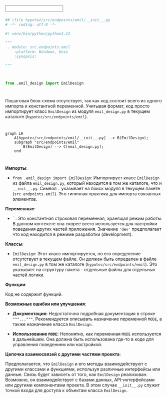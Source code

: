 # <input code>

```python
## \file hypotez/src/endpoints/emil/__init__.py
# -*- coding: utf-8 -*-

#! venv/bin/python/python3.12

"""
.. module: src.endpoints.emil 
	:platform: Windows, Unix
	:synopsis:

"""



from .emil_design import EmilDesign
```

# <algorithm>

Пошаговая блок-схема отсутствует, так как код состоит всего из одного импорта и константной переменной.  Учитывая формат, код просто импортирует класс `EmilDesign` из модуля `emil_design.py` в текущем каталоге (`hypotez/src/endpoints/emil`).

# <mermaid>

```mermaid
graph LR
    A[hypotez/src/endpoints/emil/__init__.py] --> B(EmilDesign);
    subgraph "src/endpoints/emil"
        B(EmilDesign) --> C[emil_design.py];
    end
```

# <explanation>

**Импорты**:

* `from .emil_design import EmilDesign`:  Импортирует класс `EmilDesign` из файла `emil_design.py`, который находится в том же каталоге, что и `__init__.py`. Символ `.` указывает на поиск модуля в текущем пакете (`src.endpoints.emil`).  Это типичная практика для импорта связанных элементов.

**Переменные**:

* ``:  Это константная строковая переменная, хранящая режим работы. В данном контексте она скорее всего используется для настройки поведения других частей приложения.  Значение `'dev'` предполагает что код находится в режиме разработки (development).

**Классы**:

* `EmilDesign`: Этот класс импортируется, но его определение отсутствует в текущем файле. Он должен быть определен в файле `emil_design.py` в том же каталоге (`hypotez/src/endpoints/emil`). Это указывает на структуру пакета - отдельные файлы для отдельных частей логики.

**Функции**:

Код не содержит функций.

**Возможные ошибки или улучшения**:

* **Документация:** Недостаточно подробная документация в строке `"""..."""`.  Рекомендуется описывать назначение переменной `MODE`, а также назначение класса `EmilDesign`.  

* **Использование `MODE`:**  Непонятно, как переменная `MODE` используется в дальнейшем.  Она должна быть использована где-то в коде для управления поведением или настройкой.


**Цепочка взаимосвязей с другими частями проекта**:

Предполагается, что `EmilDesign` и его методы взаимодействуют с другими классами и функциями, используя различные интерфейсы или данные.  Связь будет зависеть от того, как `EmilDesign` реализован.  Возможно, он взаимодействует с базами данных, API-интерфейсами или другими компонентами проекта.  В этом случае `__init__.py` служит точкой входа для доступа к объектам класса `EmilDesign`.